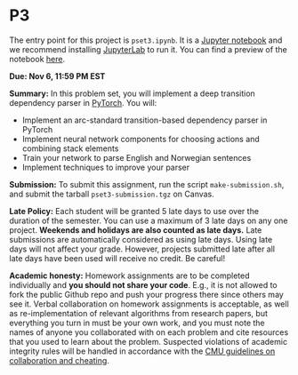 # P3
The entry point for this project is `pset3.ipynb`. It is a [Jupyter notebook](https://jupyter.org/) and we recommend installing [JupyterLab](https://jupyter.org/install.html) to run it. You can find a preview of the notebook [here](https://github.com/slab-cmu/11-711-fall-20-projects/blob/master/p3/pset3.ipynb).

**Due: Nov 6, 11:59 PM EST**

**Summary:** In this problem set, you will implement a deep transition dependency parser in [PyTorch](https://pytorch.org). You will:
- Implement an arc-standard transition-based dependency parser in PyTorch
- Implement neural network components for choosing actions and combining stack elements
- Train your network to parse English and Norwegian sentences
- Implement techniques to improve your parser

**Submission:** To submit this assignment, run the script `make-submission.sh`, and submit the tarball `pset3-submission.tgz` on Canvas.

**Late Policy:** Each student will be granted 5 late days to use over the duration of the semester. You can use a maximum of 3 late days on any one project. **Weekends and holidays are also counted as late days.** Late submissions are automatically considered as using late days. Using late days will not affect your grade. However, projects submitted late after all late days have been used will receive no credit. Be careful!

**Academic honesty:** Homework assignments are to be completed individually and **you should not share your code**. E.g., it is not allowed to fork the public Github repo and push your progress there since others may see it. Verbal collaboration on homework assignments is acceptable, as well as re-implementation of relevant algorithms from research papers, but everything you turn in must be your own work, and you must note the names of anyone you collaborated with on each problem and cite resources that you used to learn about the problem. Suspected violations of academic integrity rules will be handled in accordance with the [CMU guidelines on collaboration and cheating](https://www.cmu.edu/policies/student-and-student-life/academic-integrity.html).